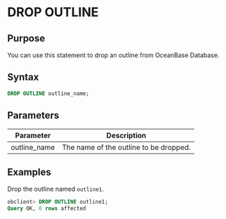 # DROP OUTLINE

## Purpose

You can use this statement to drop an outline from OceanBase Database.

## Syntax

```sql
DROP OUTLINE outline_name;  
```

## Parameters

| Parameter | Description |
|--------------|--------------------|
| outline_name | The name of the outline to be dropped.  |

## Examples

Drop the outline named `outline1`.

```sql
obclient> DROP OUTLINE outline1;      
Query OK, 0 rows affected
```
